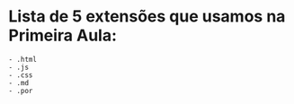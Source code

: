 #  Lista de 5 extensões que usamos na Primeira Aula:
    - .html
    - .js
    - .css
    - .md
    - .por

